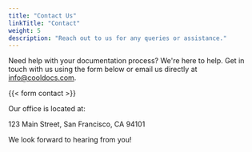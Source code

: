 ```yaml
---
title: "Contact Us"
linkTitle: "Contact"
weight: 5
description: "Reach out to us for any queries or assistance."
---
```


Need help with your documentation process? We're here to help. Get in touch with us using the form below or email us directly at [info@cooldocs.com](mailto:info@cooldocs.com).

{{< form contact >}}

Our office is located at:

123 Main Street,
San Francisco, CA 94101

We look forward to hearing from you!